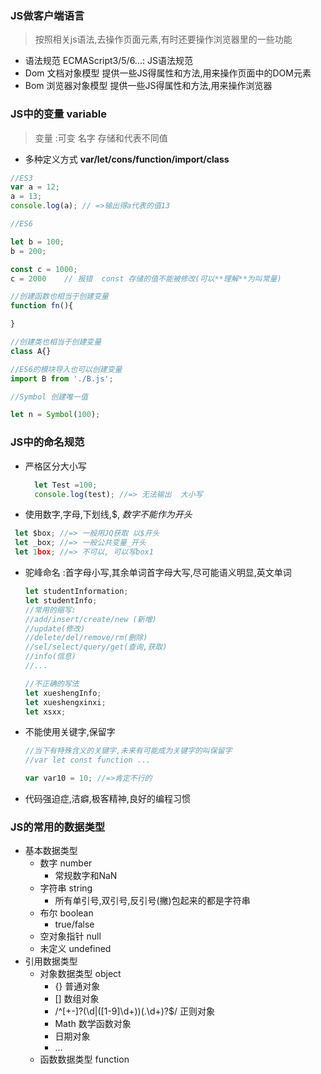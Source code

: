 

### JS做客户端语言
> 按照相关js语法,去操作页面元素,有时还要操作浏览器里的一些功能
- 语法规范 ECMAScript3/5/6...: JS语法规范
- Dom   文档对象模型    提供一些JS得属性和方法,用来操作页面中的DOM元素
- Bom   浏览器对象模型  提供一些JS得属性和方法,用来操作浏览器

### JS中的变量 variable
> 变量 :可变    名字    存储和代表不同值
- 多种定义方式  **var/let/cons/function/import/class**
```javascript
//ES3
var a = 12;
a = 13;
console.log(a); // =>输出得a代表的值13

//ES6

let b = 100;
b = 200;

const c = 1000;
c = 2000    // 报错  const 存储的值不能被修改(可以**理解**为叫常量)

//创建函数也相当于创建变量
function fn(){

}

//创建类也相当于创建变量
class A{}

//ES6的模块导入也可以创建变量
import B from './B.js';

//Symbol 创建唯一值

let n = Symbol(100);

```

### JS中的命名规范
- 严格区分大小写
  ```javascript
    let Test =100;
    console.log(test); //=> 无法输出  大小写
  ```
- 使用数字,字母,下划线,$,   *数字不能作为开头*
 ```javascript
  let $box; //=> 一般用JQ获取 以$开头
  let _box; //=> 一般公共变量_开头
  let 1box; //=> 不可以, 可以写box1
  ```
- 驼峰命名 :首字母小写,其余单词首字母大写,尽可能语义明显,英文单词
  ```javascript
  let studentInformation;
  let studentInfo;
  //常用的缩写: 
  //add/insert/create/new (新增)
  //update(修改)
  //delete/del/remove/rm(删除)
  //sel/select/query/get(查询,获取)
  //info(信息)
  //...

  //不正确的写法
  let xueshengInfo;
  let xueshengxinxi;
  let xsxx;
  ```
- 不能使用关键字,保留字
  ```javascript
  //当下有特殊含义的关键字,未来有可能成为关键字的叫保留字
  //var let const function ...

  var var10 = 10; //=>肯定不行的
  ```
- 代码强迫症,洁癖,极客精神,良好的编程习惯


### JS的常用的数据类型

- 基本数据类型
    + 数字 number
      + 常规数字和NaN
    + 字符串 string
      + 所有单引号,双引号,反引号(撇)包起来的都是字符串
    + 布尔 boolean
      + true/false
    + 空对象指针 null
    + 未定义 undefined
- 引用数据类型
    + 对象数据类型 object
        + {} 普通对象
        + [] 数组对象
        + /^[+-]?(\d|([1-9]\d+))(\.\d+)?$/ 正则对象
        + Math 数学函数对象
        + 日期对象
        + ...
    + 函数数据类型 function